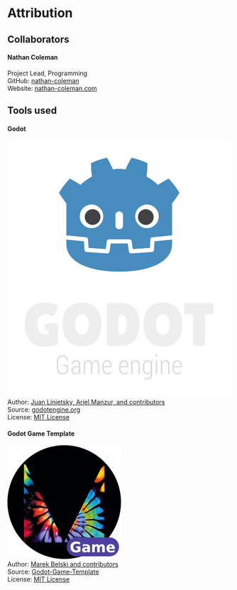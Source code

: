 # Attribution

## Collaborators

#### Nathan Coleman
Project Lead, Programming  
GitHub: [nathan-coleman](https://github.com/nathan-coleman)  
Website: [nathan-coleman.com](https://nathan-coleman.com)  

## Tools used

#### Godot
![Godot Engine Logo](/assets/godot_engine_logo/logo_vertical_color_dark.png)  
Author: [Juan Linietsky, Ariel Manzur, and contributors](https://godotengine.org/contact)  
Source: [godotengine.org](https://godotengine.org/)  
License: [MIT License](https://github.com/godotengine/godot/blob/master/LICENSE.txt)  

#### Godot Game Template
![Maaack Plugin Icon](addons/maaacks_game_template/assets/plugin_logo/logo.png)  
Author: [Marek Belski and contributors](https://github.com/Maaack/Godot-Game-Template/graphs/contributors)  
Source: [Godot-Game-Template](https://github.com/Maaack/Godot-Game-Template)  
License: [MIT License](LICENSE.txt)  
